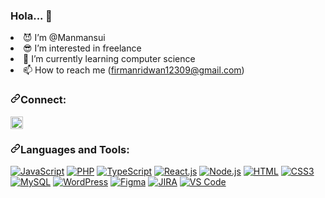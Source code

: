 <h3>Hola... 👋</h3

- :smiling_imp: I’m @Manmansui
- 😎 I’m interested in freelance
- 🌱 I’m currently learning computer science
- 📫 How to reach me (firmanridwan12309@gmail.com)

<h3 dir="auto"><a id="user-content-connect" class="anchor" aria-hidden="true" href="#connect"><svg class="octicon octicon-link" viewBox="0 0 16 16" version="1.1" width="16" height="16" aria-hidden="true"><path d="m7.775 3.275 1.25-1.25a3.5 3.5 0 1 1 4.95 4.95l-2.5 2.5a3.5 3.5 0 0 1-4.95 0 .751.751 0 0 1 .018-1.042.751.751 0 0 1 1.042-.018 1.998 1.998 0 0 0 2.83 0l2.5-2.5a2.002 2.002 0 0 0-2.83-2.83l-1.25 1.25a.751.751 0 0 1-1.042-.018.751.751 0 0 1-.018-1.042Zm-4.69 9.64a1.998 1.998 0 0 0 2.83 0l1.25-1.25a.751.751 0 0 1 1.042.018.751.751 0 0 1 .018 1.042l-1.25 1.25a3.5 3.5 0 1 1-4.95-4.95l2.5-2.5a3.5 3.5 0 0 1 4.95 0 .751.751 0 0 1-.018 1.042.751.751 0 0 1-1.042.018 1.998 1.998 0 0 0-2.83 0l-2.5 2.5a1.998 1.998 0 0 0 0 2.83Z"></path></svg></a>Connect:</h3>

<p dir="auto">
<a href="https://www.linkedin.com/in/firman-ridwan/" rel="nofollow">
<img src="https://camo.githubusercontent.com/6eeeae9698286e45eda5d2973026a896fd42fa7f4271bf31aa74e9557e82181a/68747470733a2f2f6564656e742e6769746875622e696f2f537570657254696e7949636f6e732f696d616765732f7376672f6c696e6b6564696e2e737667" alt="Linkedin Badge" data-canonical-src="https://img.shields.io/badge/LinkedIn-0077B5?style=for-the-badge&amp;logo=linkedin&amp;logoColor=white" style="width: 20px; height: 20px;">
</a>


<!-- Language and Tools Header -->
<h3 dir="auto"><a id="user-content-languages-and-tools" class="anchor" aria-hidden="true" href="#languages-and-tools"><svg class="octicon octicon-link" viewBox="0 0 16 16" version="1.1" width="16" height="16" aria-hidden="true"><path d="m7.775 3.275 1.25-1.25a3.5 3.5 0 1 1 4.95 4.95l-2.5 2.5a3.5 3.5 0 0 1-4.95 0 .751.751 0 0 1 .018-1.042.751.751 0 0 1 1.042-.018 1.998 1.998 0 0 0 2.83 0l2.5-2.5a2.002 2.002 0 0 0-2.83-2.83l-1.25 1.25a.751.751 0 0 1-1.042-.018.751.751 0 0 1-.018-1.042Zm-4.69 9.64a1.998 1.998 0 0 0 2.83 0l1.25-1.25a.751.751 0 0 1 1.042.018.751.751 0 0 1 .018 1.042l-1.25 1.25a3.5 3.5 0 1 1-4.95-4.95l2.5-2.5a3.5 3.5 0 0 1 4.95 0 .751.751 0 0 1-.018 1.042.751.751 0 0 1-1.042.018 1.998 1.998 0 0 0-2.83 0l-2.5 2.5a1.998 1.998 0 0 0 0 2.83Z"></path></svg></a>Languages and Tools:</h3>

<!-- List -->
<p dir="auto"><a target="_blank" rel="noopener noreferrer nofollow" href="https://camo.githubusercontent.com/b18cd96f056a7af4213539108d08784f3e02e3eee1fbc0ea497d2364ca211806/68747470733a2f2f696d672e736869656c64732e696f2f62616467652f4a6176615363726970742d4637444631453f7374796c653d666c61742d737175617265266c6f676f3d6a617661736372697074266c6f676f436f6c6f723d626c61636b"><img src="https://camo.githubusercontent.com/b18cd96f056a7af4213539108d08784f3e02e3eee1fbc0ea497d2364ca211806/68747470733a2f2f696d672e736869656c64732e696f2f62616467652f4a6176615363726970742d4637444631453f7374796c653d666c61742d737175617265266c6f676f3d6a617661736372697074266c6f676f436f6c6f723d626c61636b" alt="JavaScript" data-canonical-src="https://img.shields.io/badge/JavaScript-F7DF1E?style=flat-square&amp;logo=javascript&amp;logoColor=black" style="max-width: 100%;"></a>
<a target="_blank" rel="noopener noreferrer nofollow" href="https://camo.githubusercontent.com/90b867605b3c71a923ae4026599dc6726b41d9a565dacef86073f4828b18c5b2/68747470733a2f2f696d672e736869656c64732e696f2f62616467652f5048502d4637463746373f7374796c653d666c61742d737175617265266c6f676f3d706870266c6f676f436f6c6f723d303041374430"><img src="https://camo.githubusercontent.com/90b867605b3c71a923ae4026599dc6726b41d9a565dacef86073f4828b18c5b2/68747470733a2f2f696d672e736869656c64732e696f2f62616467652f5048502d4637463746373f7374796c653d666c61742d737175617265266c6f676f3d706870266c6f676f436f6c6f723d303041374430" alt="PHP" data-canonical-src="https://img.shields.io/badge/PHP-F7F7F7?style=flat-square&amp;logo=php&amp;logoColor=00A7D0" style="max-width: 100%;"></a>
<a target="_blank" rel="noopener noreferrer nofollow" href="https://camo.githubusercontent.com/bd28dbe28fea848509e8d45abd23916130462dc9236c3001967e61e76eab443c/68747470733a2f2f696d672e736869656c64732e696f2f62616467652f547970655363726970742d3030374143433f7374796c653d666c61742d737175617265266c6f676f3d74797065736372697074266c6f676f436f6c6f723d7768697465"><img src="https://camo.githubusercontent.com/bd28dbe28fea848509e8d45abd23916130462dc9236c3001967e61e76eab443c/68747470733a2f2f696d672e736869656c64732e696f2f62616467652f547970655363726970742d3030374143433f7374796c653d666c61742d737175617265266c6f676f3d74797065736372697074266c6f676f436f6c6f723d7768697465" alt="TypeScript" data-canonical-src="https://img.shields.io/badge/TypeScript-007ACC?style=flat-square&amp;logo=typescript&amp;logoColor=white" style="max-width: 100%;"></a>
<a target="_blank" rel="noopener noreferrer nofollow" href="https://camo.githubusercontent.com/a1f530dc204a507e40b83eac4f2628c79e2365c501f53e9b2cf42d91040d5c84/68747470733a2f2f696d672e736869656c64732e696f2f62616467652f52656163742e6a732d3030383143423f7374796c653d666c61742d737175617265266c6f676f3d7265616374266c6f676f436f6c6f723d363144414642"><img src="https://camo.githubusercontent.com/a1f530dc204a507e40b83eac4f2628c79e2365c501f53e9b2cf42d91040d5c84/68747470733a2f2f696d672e736869656c64732e696f2f62616467652f52656163742e6a732d3030383143423f7374796c653d666c61742d737175617265266c6f676f3d7265616374266c6f676f436f6c6f723d363144414642" alt="React.js" data-canonical-src="https://img.shields.io/badge/React.js-0081CB?style=flat-square&amp;logo=react&amp;logoColor=61DAFB" style="max-width: 100%;"></a>
<a target="_blank" rel="noopener noreferrer nofollow" href="https://camo.githubusercontent.com/853e6338096df6f8dbdeff42c3ac8137aac450f2a1213f1315078bca7df6e3ad/68747470733a2f2f696d672e736869656c64732e696f2f62616467652f4e6f64652e6a732d3433383533443f7374796c653d666c61742d737175617265266c6f676f3d6e6f64652e6a73266c6f676f436f6c6f723d7768697465"><img src="https://camo.githubusercontent.com/853e6338096df6f8dbdeff42c3ac8137aac450f2a1213f1315078bca7df6e3ad/68747470733a2f2f696d672e736869656c64732e696f2f62616467652f4e6f64652e6a732d3433383533443f7374796c653d666c61742d737175617265266c6f676f3d6e6f64652e6a73266c6f676f436f6c6f723d7768697465" alt="Node.js" data-canonical-src="https://img.shields.io/badge/Node.js-43853D?style=flat-square&amp;logo=node.js&amp;logoColor=white" style="max-width: 100%;"></a>
<a target="_blank" rel="noopener noreferrer nofollow" href="https://camo.githubusercontent.com/78dc5835c254ff7423aabdd3a0fb6592c334072417a09e6556f446029395bae8/68747470733a2f2f696d672e736869656c64732e696f2f62616467652f48544d4c352d4533344632363f7374796c653d666c61742d737175617265266c6f676f3d68746d6c35266c6f676f436f6c6f723d7768697465"><img src="https://camo.githubusercontent.com/78dc5835c254ff7423aabdd3a0fb6592c334072417a09e6556f446029395bae8/68747470733a2f2f696d672e736869656c64732e696f2f62616467652f48544d4c352d4533344632363f7374796c653d666c61742d737175617265266c6f676f3d68746d6c35266c6f676f436f6c6f723d7768697465" alt="HTML" data-canonical-src="https://img.shields.io/badge/HTML5-E34F26?style=flat-square&amp;logo=html5&amp;logoColor=white" style="max-width: 100%;"></a>
<a target="_blank" rel="noopener noreferrer nofollow" href="https://camo.githubusercontent.com/c9bb78d3bce7cdaaaaecc956736c1f2cf629065a8d02e5fbd6825efa409718d2/68747470733a2f2f696d672e736869656c64732e696f2f62616467652f435353332d3135373242363f7374796c653d666c61742d737175617265266c6f676f3d63737333266c6f676f436f6c6f723d7768697465"><img src="https://camo.githubusercontent.com/c9bb78d3bce7cdaaaaecc956736c1f2cf629065a8d02e5fbd6825efa409718d2/68747470733a2f2f696d672e736869656c64732e696f2f62616467652f435353332d3135373242363f7374796c653d666c61742d737175617265266c6f676f3d63737333266c6f676f436f6c6f723d7768697465" alt="CSS3" data-canonical-src="https://img.shields.io/badge/CSS3-1572B6?style=flat-square&amp;logo=css3&amp;logoColor=white" style="max-width: 100%;"></a>
<a target="_blank" rel="noopener noreferrer nofollow" href="https://camo.githubusercontent.com/960e25c89edb27b0b1c4a9f899233e3cebbd06838355ccbd0c92b2eb4bfa8799/68747470733a2f2f696d672e736869656c64732e696f2f62616467652f4d7953514c2d3030354338343f7374796c653d666c61742d737175617265266c6f676f3d6d7973716c266c6f676f436f6c6f723d7768697465"><img src="https://camo.githubusercontent.com/960e25c89edb27b0b1c4a9f899233e3cebbd06838355ccbd0c92b2eb4bfa8799/68747470733a2f2f696d672e736869656c64732e696f2f62616467652f4d7953514c2d3030354338343f7374796c653d666c61742d737175617265266c6f676f3d6d7973716c266c6f676f436f6c6f723d7768697465" alt="MySQL" data-canonical-src="https://img.shields.io/badge/MySQL-005C84?style=flat-square&amp;logo=mysql&amp;logoColor=white" style="max-width: 100%;"></a>
<a target="_blank" rel="noopener noreferrer nofollow" href="https://camo.githubusercontent.com/362a8da0c5cff81d0176d455e21030c8d0e599a4fc5e42f0566d2b505f6748d3/68747470733a2f2f696d672e736869656c64732e696f2f62616467652f576f726450726573732d2532334444303033312e7376673f267374796c653d666c61742d776f72647072657373266c6f676f3d7265646973266c6f676f436f6c6f723d7768697465"><img src="https://camo.githubusercontent.com/362a8da0c5cff81d0176d455e21030c8d0e599a4fc5e42f0566d2b505f6748d3/68747470733a2f2f696d672e736869656c64732e696f2f62616467652f576f726450726573732d2532334444303033312e7376673f267374796c653d666c61742d776f72647072657373266c6f676f3d7265646973266c6f676f436f6c6f723d7768697465" alt="WordPress" data-canonical-src="https://img.shields.io/badge/WordPress-%23DD0031.svg?&amp;style=flat-wordpress&amp;logo=redis&amp;logoColor=white" style="max-width: 100%;"></a>
<a target="_blank" rel="noopener noreferrer nofollow" href="https://camo.githubusercontent.com/a6f8f9fd9b5e5e68de21a373a58172b4ddd4ad5eb8814af739be13f65c24abef/68747470733a2f2f696d672e736869656c64732e696f2f62616467652f4669676d612d6637663766373f7374796c653d666c6173746963266c6f676f3d4669676d61266c6f676f436f6c6f723d463234453145"><img src="https://camo.githubusercontent.com/a6f8f9fd9b5e5e68de21a373a58172b4ddd4ad5eb8814af739be13f65c24abef/68747470733a2f2f696d672e736869656c64732e696f2f62616467652f4669676d612d6637663766373f7374796c653d666c6173746963266c6f676f3d4669676d61266c6f676f436f6c6f723d463234453145" alt="Figma" data-canonical-src="https://img.shields.io/badge/Figma-f7f7f7?style=flastic&amp;logo=Figma&amp;logoColor=F24E1E" style="max-width: 100%;"></a>
<a target="_blank" rel="noopener noreferrer nofollow" href="https://camo.githubusercontent.com/93d10b924a127b28f612f22475423f2096d19d8dba82dd6c5fc30cf6d5ffe297/68747470733a2f2f696d672e736869656c64732e696f2f62616467652f4a4952412d3030303030303f7374796c653d666c61742d737175617265266c6f676f3d6a697261266c6f676f436f6c6f723d443932323444"><img src="https://camo.githubusercontent.com/93d10b924a127b28f612f22475423f2096d19d8dba82dd6c5fc30cf6d5ffe297/68747470733a2f2f696d672e736869656c64732e696f2f62616467652f4a4952412d3030303030303f7374796c653d666c61742d737175617265266c6f676f3d6a697261266c6f676f436f6c6f723d443932323444" alt="JIRA" data-canonical-src="https://img.shields.io/badge/JIRA-000000?style=flat-square&amp;logo=jira&amp;logoColor=D9224D" style="max-width: 100%;"></a>
<a target="_blank" rel="noopener noreferrer nofollow" href="https://camo.githubusercontent.com/d2ed4361612b0ca2d1eee15dcead4ac187f34ae10879fe10920ccb2ff69092b7/68747470733a2f2f696d672e736869656c64732e696f2f62616467652f56697375616c53747564696f2d3243324233303f7374796c653d666c6173746963266c6f676f3d56697375616c53747564696f436f6465266c6f676f436f6c6f723d303037414343"><img src="https://camo.githubusercontent.com/d2ed4361612b0ca2d1eee15dcead4ac187f34ae10879fe10920ccb2ff69092b7/68747470733a2f2f696d672e736869656c64732e696f2f62616467652f56697375616c53747564696f2d3243324233303f7374796c653d666c6173746963266c6f676f3d56697375616c53747564696f436f6465266c6f676f436f6c6f723d303037414343" alt="VS Code" data-canonical-src="https://img.shields.io/badge/VisualStudio-2C2B30?style=flastic&amp;logo=VisualStudioCode&amp;logoColor=007ACC" style="max-width: 100%;"></a>
</p>

<!---
Manmansui/Manmansui is a ✨ special ✨ repository because its `README.md` (this file) appears on your GitHub profile.
You can click the Preview link to take a look at your changes.
--->
